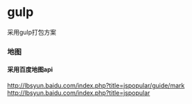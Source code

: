 # gulp 
采用gulp打包方案 

### 地图
#### 采用百度地图api   
http://lbsyun.baidu.com/index.php?title=jspopular/guide/mark  
http://lbsyun.baidu.com/index.php?title=jspopular 

